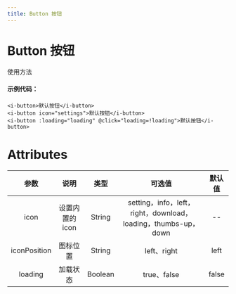 ```yaml
---
title: Button 按钮
---
```

# Button 按钮

使用方法

<button-demos/>

#### 示例代码：

```vue
<i-button>默认按钮</i-button>
<i-button icon="settings">默认按钮</i-button>
<i-button :loading="loading" @click="loading=!loading">默认按钮</i-button>
```

# Attributes
|参数| 说明 |  类型  | 可选值 | 默认值 |
| :-------------: |:-------------:| :-----:|:-----:|:-----:|
| icon | 设置内置的icon |    String | setting，info，left，right，download，loading，thumbs-up，down| --
|iconPosition|图标位置|String|left、right|left
| loading      | 加载状态      |  Boolean |true、false| false
